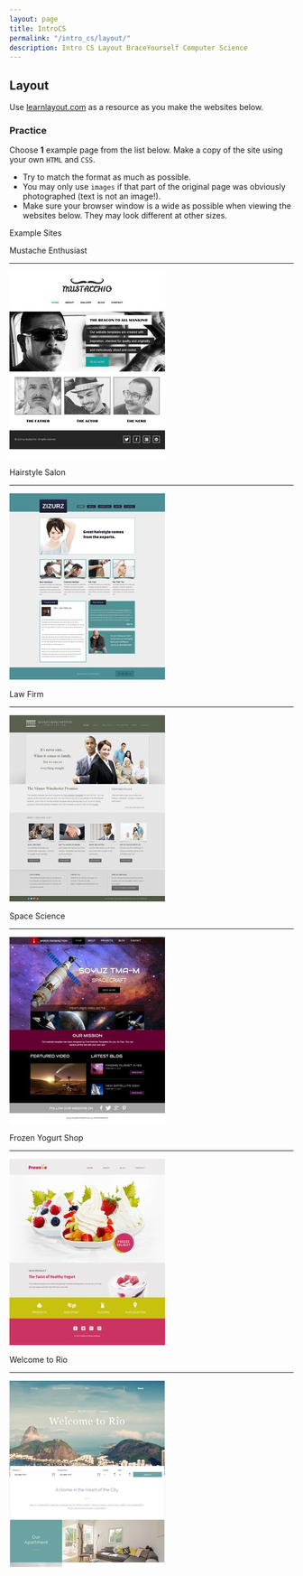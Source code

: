 ```yaml
---
layout: page
title: IntroCS
permalink: "/intro_cs/layout/"
description: Intro CS Layout BraceYourself Computer Science
---
```


## Layout

<div class="section" markdown="1">

Use [learnlayout.com](http://learnlayout.com) as a resource as you make the websites below.

</div>

### Practice

<div class="section" markdown="1">

Choose **1** example page from the list below. Make a copy of the site using your own <code>HTML</code> and <code>CSS</code>.

* Try to match the format as much as possible.
* You may only use <code>images</code> if that part of the original page was obviously photographed (text is not an image!).
* Make sure your browser window is a wide as possible when viewing the websites below. They may look different at other sizes.

<p class="break"></p>

<p class="section-title callout">Example Sites</p>

<p class="break"></p>

<p class="site-label">Mustache Enthusiast</p><hr class="site">
<a href="https://freewebsitetemplates.com/preview/mustacheenthusiast/index.html">
  <img class="site" src="/public/img/sites/mustache.jpg">
</a>

<p class="site-label">Hairstyle Salon</p><hr class="site">
<a href="https://freewebsitetemplates.com/preview/hairstylesalon/index.html">
  <img class="site" src="/public/img/sites/hairsalon.jpg">
</a>

<p class="site-label">Law Firm</p><hr class="site">
<a href="https://freewebsitetemplates.com/preview/lawfirm/index.html">
  <img class="site" src="/public/img/sites/lawfirm.jpg">
</a>

<p class="site-label">Space Science</p><hr class="site">
<a href="https://freewebsitetemplates.com/preview/space-science/index.html">
  <img class="site" src="/public/img/sites/space.jpg">
</a>

<p class="site-label">Frozen Yogurt Shop</p><hr class="site">
<a href="https://freewebsitetemplates.com/preview/frozenyogurtshop/index.html">
  <img class="site" src="/public/img/sites/yogurt.jpg">
</a>

<p class="site-label">Welcome to Rio</p><hr class="site">
<a href="https://freewebsitetemplates.com/website/welcomerio/">
  <img class="site" src="/public/img/sites/rio.jpg">
</a>

</div>